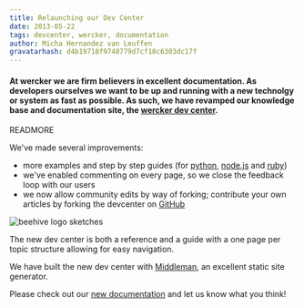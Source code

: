 ```yaml
---
title: Relaunching our Dev Center
date: 2013-05-22
tags: devcenter, wercker, documentation
author: Micha Hernandez van Leuffen
gravatarhash: d4b19718f9748779d7cf18c6303dc17f
---
```


<h4 class="subheader">
At wercker we are firm believers in excellent documentation. As developers ourselves we want to be up and running with a new technolgy or system as fast as possible. As such, we have revamped our knowledge base and documentation site, the <a href="http://devcenter.wercker.com">wercker dev center</a>.
</h4>

READMORE

We've made several improvements:

* more examples and step by step guides (for [python](http://devcenter.wercker.com/articles/languages/python/flask.html), [node.js](http://devcenter.wercker.com/articles/languages/nodejs/getting-started-express-and-mocha.html) and [ruby](http://devcenter.wercker.com/articles/languages/ruby.html))
* we've enabled commenting on every page, so we close the feedback loop with our users
* we now allow community edits by way of forking; contribute your own articles by forking the devcenter on [GitHub](https://github.com/wercker/wercker-devcenter/)

![beehive logo sketches](http://f.cl.ly/items/1b2Q0q271V371j370S0t/blogpost_devcenter_img_1.jpg)

The new dev center is both a reference and a guide with a one page per topic structure allowing for easy navigation.

We have built the new dev center with [Middleman](http://middlemanapp.com), an excellent static site generator.

Please check out our [new documentation](http://devcenter.wercker.om) and let us know what you think!

